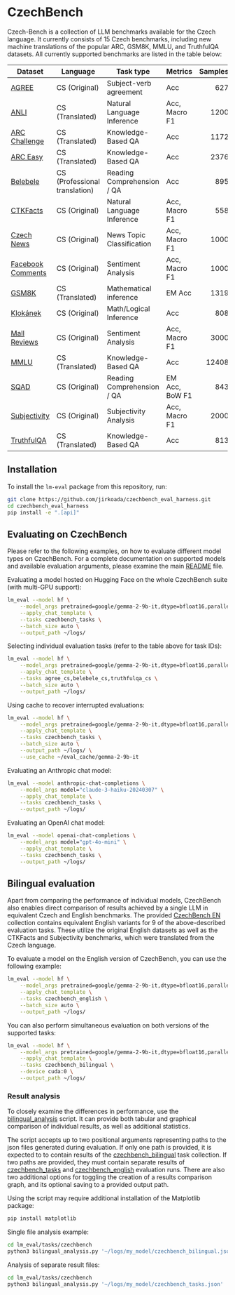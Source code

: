 # CzechBench

Czech-Bench is a collection of LLM benchmarks available for the Czech language. It currently consists of 15 Czech benchmarks, including new machine translations of the popular ARC, GSM8K, MMLU, and TruthfulQA datasets. All currently supported benchmarks are listed in the table below:

| Dataset                                                      | Language                      | Task type                  | Metrics        | Samples | Task ID         |
| ------------------------------------------------------------ | ----------------------------- | -------------------------- | -------------- | ------: | --------------- |
| [AGREE](agree_cs)                   | CS (Original)                 | Subject-verb agreement     | Acc            | 627     | agree_cs        |
| [ANLI](anli_cs)                     | CS (Translated)               | Natural Language Inference | Acc, Macro F1  | 1200    | anli_cs         |
| [ARC Challenge](arc_cs)             | CS (Translated)               | Knowledge-Based QA         | Acc            | 1172    | arc_cs          |
| [ARC Easy](arc_cs)                  | CS (Translated)               | Knowledge-Based QA         | Acc            | 2376    | arc_cs          |
| [Belebele](belebele_cs)             | CS (Professional translation) | Reading Comprehension / QA | Acc            | 895     | belebele_cs     |
| [CTKFacts](ctkfacts_cs)             | CS (Original)                 | Natural Language Inference | Acc, Macro F1  | 558     | ctkfacts_cs     |
| [Czech News](czechnews_cs)          | CS (Original)                 | News Topic Classification  | Acc, Macro F1  | 1000    | czechnews_cs    |
| [Facebook Comments](fb_comments_cs) | CS (Original)                 | Sentiment Analysis         | Acc, Macro F1  | 1000    | fb_comments_cs  |
| [GSM8K](gsm8k_cs)                   | CS (Translated)               | Mathematical inference     | EM Acc         | 1319    | gsm8k_cs        |
| [Klokánek](klokanek_cs)             | CS (Original)                 | Math/Logical Inference     | Acc            | 808     | klokanek_cs     |
| [Mall Reviews](mall_reviews_cs)     | CS (Original)                 | Sentiment Analysis         | Acc, Macro F1  | 3000    | mall_reviews_cs |
| [MMLU](mmlu_cs)                     | CS (Translated)               | Knowledge-Based QA         | Acc            | 12408   | mmlu_cs         |
| [SQAD](sqad_cs)                     | CS (Original)                 | Reading Comprehension / QA | EM Acc, BoW F1 | 843     | sqad_cs         |
| [Subjectivity](subjectivity_cs)     | CS (Original)                 | Subjectivity Analysis      | Acc, Macro F1  | 2000    | subjectivity_cs |
| [TruthfulQA](truthfulqa_cs)         | CS (Translated)               | Knowledge-Based QA         | Acc            | 813     | truthfulqa_cs   |

## Installation

To install the `lm-eval` package from this repository, run:

```bash
git clone https://github.com/jirkoada/czechbench_eval_harness.git
cd czechbench_eval_harness
pip install -e ".[api]"
```

## Evaluating on CzechBench

Please refer to the following examples, on how to evaluate different model types on CzechBench. For a complete documentation on supported models and available evaluation arguments, please examine the main [README](../../../README.md) file.

Evaluating a model hosted on Hugging Face on the whole CzechBench suite (with multi-GPU support):

```bash
lm_eval --model hf \
    --model_args pretrained=google/gemma-2-9b-it,dtype=bfloat16,parallelize=True \
    --apply_chat_template \
    --tasks czechbench_tasks \
    --batch_size auto \
    --output_path ~/logs/
```

Selecting individual evaluation tasks (refer to the table above for task IDs):

```bash
lm_eval --model hf \
    --model_args pretrained=google/gemma-2-9b-it,dtype=bfloat16,parallelize=True \
    --apply_chat_template \
    --tasks agree_cs,belebele_cs,truthfulqa_cs \
    --batch_size auto \
    --output_path ~/logs/
```

Using cache to recover interrupted evaluations:

```bash
lm_eval --model hf \
    --model_args pretrained=google/gemma-2-9b-it,dtype=bfloat16,parallelize=True \
    --apply_chat_template \
    --tasks czechbench_tasks \
    --batch_size auto \
    --output_path ~/logs/ \
    --use_cache ~/eval_cache/gemma-2-9b-it
```

Evaluating an Anthropic chat model:

```bash
lm_eval --model anthropic-chat-completions \
    --model_args model="claude-3-haiku-20240307" \
    --apply_chat_template \
    --tasks czechbench_tasks \
    --output_path ~/logs/
```

Evaluating an OpenAI chat model:

```bash
lm_eval --model openai-chat-completions \
    --model_args model="gpt-4o-mini" \
    --apply_chat_template \
    --tasks czechbench_tasks \
    --output_path ~/logs/
```

## Bilingual evaluation

Apart from comparing the performance of individual models, CzechBench also enables direct comparison of results achieved by a single LLM in equivalent Czech and English benchmarks. The provided [CzechBench EN](../czechbench_en/) collection contains equivalent English variants for 9 of the above-described evaluation tasks. These utilize the original English datasets as well as the CTKFacts and Subjectivity benchmarks, which were translated from the Czech language.

To evaluate a model on the English version of CzechBench, you can use the following example:

```bash
lm_eval --model hf \
    --model_args pretrained=google/gemma-2-9b-it,dtype=bfloat16,parallelize=True \
    --apply_chat_template \
    --tasks czechbench_english \
    --batch_size auto \
    --output_path ~/logs/
```

You can also perform simultaneous evaluation on both versions of the supported tasks:

```bash
lm_eval --model hf \
    --model_args pretrained=google/gemma-2-9b-it,dtype=bfloat16,parallelize=True \
    --apply_chat_template \
    --tasks czechbench_bilingual \
    --device cuda:0 \
    --output_path ~/logs/
```

### Result analysis

To closely examine the differences in performance, use the [bilingual_analysis](bilingual_analysis.py) script. It can provide both tabular and graphical comparison of individual results, as well as additional statistics.

The script accepts up to two positional arguments representing paths to the json files generated during evaluation. If only one path is provided, it is expected to to contain results of the [czechbench_bilingual](czechbench_bilingual.yaml) task collection. If two paths are provided, they must contain separate results of [czechbench_tasks](czechbench_tasks.yaml) and [czechbench_english](../czechbench_en/czechbench_english.yaml) evaluation runs. There are also two additional options for toggling the creation of a results comparison graph, and its optional saving to a provided output path.

Using the script may require additional installation of the Matplotlib package:

```bash
pip install matplotlib
```

Single file analysis example:

```bash
cd lm_eval/tasks/czechbench
python3 bilingual_analysis.py '~/logs/my_model/czechbench_bilingual.json' -g -o ~/figures/graph.png
```

Analysis of separate result files:

```bash
cd lm_eval/tasks/czechbench
python3 bilingual_analysis.py '~/logs/my_model/czechbench_tasks.json' '~/logs/my_model/czechbench_english.json' -g -o ~/figures/graph.png
```

